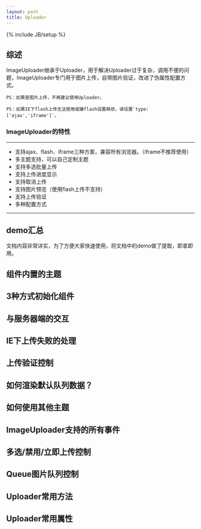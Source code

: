 ```yaml
---
layout: post
title: Uploader
---
```

{% include JB/setup %}


## 综述

ImageUploader继承于Uploader，用于解决Uploader过于复杂，调用不便的问题，ImageUploader专门用于图片上传，自带图片验证，改进了伪属性配置方式。

	PS：如果是图片上传，不再建议使用Uploader。

	PS：如果IE下flash上传无法使用或嫌flash设置麻烦，请设置`type:['ajax','iframe']`。

### ImageUploader的特性

-----------------------------

* 支持ajax、flash、iframe三种方案，兼容所有浏览器。（iframe不推荐使用）
* 多主题支持，可以自己定制主题
* 支持多选批量上传
* 支持上传进度显示
* 支持取消上传
* 支持图片预览（使用flash上传不支持）
* 支持上传验证
* 多种配置方式

-----------------------------

## demo汇总

文档内容非常详实，为了方便大家快速使用，将文档中的demo做了提取，即拿即用。

## 组件内置的主题

## 3种方式初始化组件

## 与服务器端的交互

## IE下上传失败的处理

## 上传验证控制

## 如何渲染默认队列数据？

## 如何使用其他主题

## ImageUploader支持的所有事件

## 多选/禁用/立即上传控制

## Queue图片队列控制

## Uploader常用方法

## Uploader常用属性